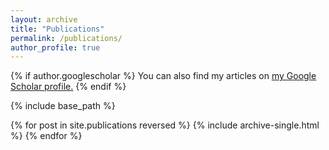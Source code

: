 ```yaml
---
layout: archive
title: "Publications"
permalink: /publications/
author_profile: true
---
```



<script src="https://bibbase.org/show?bib=http%3A%2F%2Ffranck44.github.io%2F%7Epublications/franck-pubs.bib&jsonp=1&group0=year&css=true&show=true"></script>


{% if author.googlescholar %}
  You can also find my articles on <u><a href="{{author.googlescholar}}">my Google Scholar profile</a>.</u>
{% endif %}

{% include base_path %}

{% for post in site.publications reversed %}
  {% include archive-single.html %}
{% endfor %}
